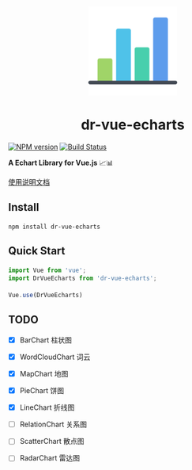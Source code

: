 

<p align="center">
  <a href="https://drinkeewu.github.io/dr-vue-echarts/" target="_blank">
    <img width="180" src="https://raw.githubusercontent.com/drinkeewu/dr-vue-echarts/master/docs/.vuepress/public/asset/logo.png" alt="logo">
  </a>
</p>
<h1 align="center">
  dr-vue-echarts
</h1>

[![NPM version](https://badge.fury.io/js/dr-vue-echarts.svg)](https://www.npmjs.com/package/dr-vue-echarts) 
[![Build Status](https://travis-ci.org/drinkeewu/dr-vue-echarts.svg?branch=master)](https://travis-ci.org/drinkeewu/dr-vue-echarts)

**A Echart Library for Vue.js** 📈📊

[使用说明文档](https://drinkeewu.github.io/dr-vue-echarts/)

## Install
```node
npm install dr-vue-echarts
```

## Quick Start
```js
import Vue from 'vue';
import DrVueEcharts from 'dr-vue-echarts';

Vue.use(DrVueEcharts)
```

## TODO
- [x] BarChart 柱状图
- [x] WordCloudChart 词云
- [x] MapChart 地图
- [x] PieChart 饼图
- [x] LineChart 折线图
- [ ] RelationChart 关系图
- [ ] ScatterChart 散点图
- [ ] RadarChart 雷达图



